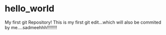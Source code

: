 # hello_world
My first git Repository!
This is my first git edit...which will also be commited by me....sadmeehhh!!!!!!!!
